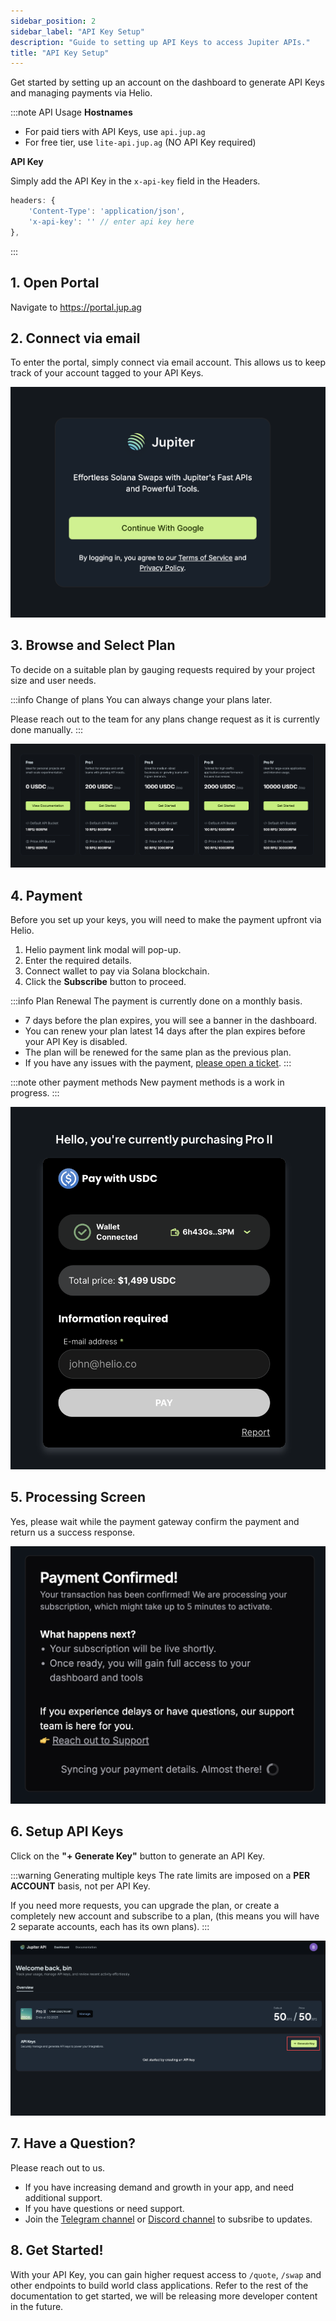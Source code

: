 ```yaml
---
sidebar_position: 2
sidebar_label: "API Key Setup"
description: "Guide to setting up API Keys to access Jupiter APIs."
title: "API Key Setup"
---
```


<head>
    <title>API Setup</title>
    <meta name="twitter:card" content="summary" />
</head>

Get started by setting up an account on the dashboard to generate API Keys and managing payments via Helio.

:::note API Usage
**Hostnames**

- For paid tiers with API Keys, use `api.jup.ag`
- For free tier, use `lite-api.jup.ag` (NO API Key required)

**API Key**

Simply add the API Key in the `x-api-key` field in the Headers.

```js
headers: {
    'Content-Type': 'application/json',
    'x-api-key': '' // enter api key here
},
```
:::

## 1. Open Portal

Navigate to https://portal.jup.ag

## 2. Connect via email

To enter the portal, simply connect via email account. This allows us to keep track of your account tagged to your API Keys.

![Connect](../static/portal/connect.png)

## 3. Browse and Select Plan

To decide on a suitable plan by gauging requests required by your project size and user needs.

:::info Change of plans
You can always change your plans later.

Please reach out to the team for any plans change request as it is currently done manually.
:::

![Plans](../static/portal/plans.png)

## 4. Payment

Before you set up your keys, you will need to make the payment upfront via Helio.

1. Helio payment link modal will pop-up.
2. Enter the required details.
3. Connect wallet to pay via Solana blockchain.
4. Click the **Subscribe** button to proceed.

:::info Plan Renewal
The payment is currently done on a monthly basis.

- 7 days before the plan expires, you will see a banner in the dashboard.
- You can renew your plan latest 14 days after the plan expires before your API Key is disabled.
- The plan will be renewed for the same plan as the previous plan.
- If you have any issues with the payment, [please open a ticket](https://support.jup.ag/hc/en-us/requests/new?ticket_form_id=18069133114012&tf_18541841140892=api_or_developer_support).
:::

:::note other payment methods
New payment methods is a work in progress.
:::

![Payment](../static/portal/payment.png)

## 5. Processing Screen

Yes, please wait while the payment gateway confirm the payment and return us a success response.

![Processing](../static/portal/processing.png)

## 6. Setup API Keys

Click on the **"+ Generate Key"** button to generate an API Key.

:::warning Generating multiple keys
The rate limits are imposed on a **PER ACCOUNT** basis, not per API Key.

If you need more requests, you can upgrade the plan, or create a completely new account and subscribe to a plan, (this means you will have 2 separate accounts, each has its own plans).
:::

![Generate](../static/portal/generate.png)

## 7. Have a Question?

Please reach out to us.

- If you have increasing demand and growth in your app, and need additional support.
- If you have questions or need support.
- Join the [Telegram channel](https://t.me/jup_dev) or [Discord channel](https://discord.com/channels/897540204506775583/1115543693005430854) to subsribe to updates.

## 8. Get Started!

With your API Key, you can gain higher request access to `/quote`, `/swap` and other endpoints to build world class applications. Refer to the rest of the documentation to get started, we will be releasing more developer content in the future.